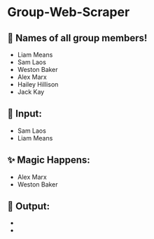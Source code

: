 # Group-Web-Scraper

## 👥 Names of all group members!
- Liam Means
- Sam Laos
- Weston Baker
- Alex Marx
- Hailey Hillison
- Jack Kay

## 🔢 Input:
- Sam Laos
- Liam Means
## ✨ Magic Happens:
- Alex Marx
- Weston Baker
## 💬 Output:
- 
- 
